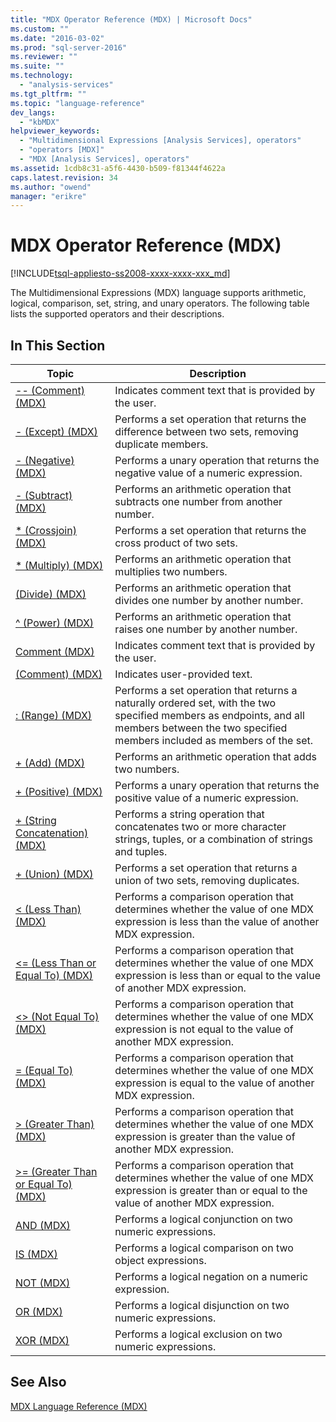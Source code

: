 ```yaml
---
title: "MDX Operator Reference (MDX) | Microsoft Docs"
ms.custom: ""
ms.date: "2016-03-02"
ms.prod: "sql-server-2016"
ms.reviewer: ""
ms.suite: ""
ms.technology: 
  - "analysis-services"
ms.tgt_pltfrm: ""
ms.topic: "language-reference"
dev_langs: 
  - "kbMDX"
helpviewer_keywords: 
  - "Multidimensional Expressions [Analysis Services], operators"
  - "operators [MDX]"
  - "MDX [Analysis Services], operators"
ms.assetid: 1cdb8c31-a5f6-4430-b509-f81344f4622a
caps.latest.revision: 34
ms.author: "owend"
manager: "erikre"
---
```

# MDX Operator Reference (MDX)
[!INCLUDE[tsql-appliesto-ss2008-xxxx-xxxx-xxx_md](../database-engine/configure/windows/includes/tsql-appliesto-ss2008-xxxx-xxxx-xxx-md.md)]

  The Multidimensional Expressions (MDX) language supports arithmetic, logical, comparison, set, string, and unary operators. The following table lists the supported operators and their descriptions.  
  
## In This Section  
  
|Topic|Description|  
|-----------|-----------------|  
|[-- &#40;Comment&#41; &#40;MDX&#41;](../mdx/comment-mdx-operator-reference.md)|Indicates comment text that is provided by the user.|  
|[- &#40;Except&#41; &#40;MDX&#41;](../mdx/except-mdx-operator.md)|Performs a set operation that returns the difference between two sets, removing duplicate members.|  
|[- &#40;Negative&#41; &#40;MDX&#41;](../mdx/negative-mdx.md)|Performs a unary operation that returns the negative value of a numeric expression.|  
|[- &#40;Subtract&#41; &#40;MDX&#41;](../mdx/subtract-mdx.md)|Performs an arithmetic operation that subtracts one number from another number.|  
|[&#42; &#40;Crossjoin&#41; &#40;MDX&#41;](../mdx/crossjoin-mdx-operator-reference.md)|Performs a set operation that returns the cross product of two sets.|  
|[&#42; &#40;Multiply&#41; &#40;MDX&#41;](../mdx/multiply-mdx.md)|Performs an arithmetic operation that multiplies two numbers.|  
|[&#40;Divide&#41; &#40;MDX&#41;](../mdx/divide-mdx-operator-reference.md)|Performs an arithmetic operation that divides one number by another number.|  
|[^ &#40;Power&#41; &#40;MDX&#41;](../mdx/power-mdx.md)|Performs an arithmetic operation that raises one number by another number.|  
|[Comment &#40;MDX&#41;](../mdx/comment-mdx.md)|Indicates comment text that is provided by the user.|  
|[&#40;Comment&#41; &#40;MDX&#41;](../mdx/comment-mdx-double-slash.md)|Indicates user-provided text.|  
|[: &#40;Range&#41; &#40;MDX&#41;](../mdx/range-mdx.md)|Performs a set operation that returns a naturally ordered set, with the two specified members as endpoints, and all members between the two specified members included as members of the set.|  
|[+ &#40;Add&#41; &#40;MDX&#41;](../mdx/add-mdx.md)|Performs an arithmetic operation that adds two numbers.|  
|[+ &#40;Positive&#41; &#40;MDX&#41;](../mdx/positive-mdx.md)|Performs a unary operation that returns the positive value of a numeric expression.|  
|[+ &#40;String Concatenation&#41; &#40;MDX&#41;](../mdx/string-concatenation-mdx.md)|Performs a string operation that concatenates two or more character strings, tuples, or a combination of strings and tuples.|  
|[+ &#40;Union&#41; &#40;MDX&#41;](../mdx/union-mdx-operator-reference.md)|Performs a set operation that returns a union of two sets, removing duplicates.|  
|[&#60; &#40;Less Than&#41; &#40;MDX&#41;](../mdx/less-than-mdx.md)|Performs a comparison operation that determines whether the value of one MDX expression is less than the value of another MDX expression.|  
|[&#60;= &#40;Less Than or Equal To&#41; &#40;MDX&#41;](../mdx/less-than-or-equal-to-mdx.md)|Performs a comparison operation that determines whether the value of one MDX expression is less than or equal to the value of another MDX expression.|  
|[&#60;&#62; &#40;Not Equal To&#41; &#40;MDX&#41;](../mdx/not-equal-to-mdx.md)|Performs a comparison operation that determines whether the value of one MDX expression is not equal to the value of another MDX expression.|  
|[= &#40;Equal To&#41; &#40;MDX&#41;](../mdx/equal-to-mdx.md)|Performs a comparison operation that determines whether the value of one MDX expression is equal to the value of another MDX expression.|  
|[&#62; &#40;Greater Than&#41; &#40;MDX&#41;](../mdx/greater-than-mdx.md)|Performs a comparison operation that determines whether the value of one MDX expression is greater than the value of another MDX expression.|  
|[&#62;= &#40;Greater Than or Equal To&#41; &#40;MDX&#41;](../mdx/greater-than-or-equal-to-mdx.md)|Performs a comparison operation that determines whether the value of one MDX expression is greater than or equal to the value of another MDX expression.|  
|[AND &#40;MDX&#41;](../mdx/and-mdx.md)|Performs a logical conjunction on two numeric expressions.|  
|[IS &#40;MDX&#41;](../mdx/is-mdx.md)|Performs a logical comparison on two object expressions.|  
|[NOT &#40;MDX&#41;](../mdx/not-mdx.md)|Performs a logical negation on a numeric expression.|  
|[OR &#40;MDX&#41;](../mdx/or-mdx.md)|Performs a logical disjunction on two numeric expressions.|  
|[XOR &#40;MDX&#41;](../mdx/xor-mdx.md)|Performs a logical exclusion on two numeric expressions.|  
  
## See Also  
 [MDX Language Reference &#40;MDX&#41;](../mdx/mdx-language-reference-mdx.md)  
  
  